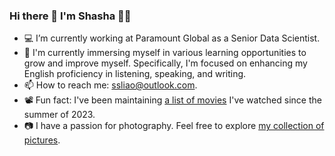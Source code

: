 ### Hi there 👋 I'm Shasha 👩‍💻 


- 💻 I’m currently working at Paramount Global as a Senior Data Scientist.
- 🌱 I'm currently immersing myself in various learning opportunities to grow and improve myself. Specifically, I'm focused on enhancing my English proficiency in listening, speaking, and writing.
- 📫 How to reach me: ssliao@outlook.com.
- 📽 Fun fact: I've been maintaining [a list of movies](https://github.com/sliao7/shasha-liao-blog/blob/main/my_blog/posts/my_lists/my_movie_list/my_movie_list.md) I've watched since the summer of 2023.
- 📷 I have a passion for photography. Feel free to explore [my collection of pictures](https://github.com/sliao7/photography).
